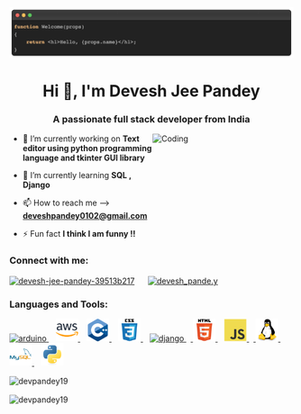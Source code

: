 ![MasterHead](https://raw.githubusercontent.com/janole/embed-code/HEAD/doc/screenshot-2.png)
<h1 align="center">Hi 👋, I'm Devesh Jee Pandey</h1>
<h3 align="center">A passionate full stack developer from India</h3>
<img align="right" alt="Coding" height="250" width="250" src="https://camo.githubusercontent.com/cae12fddd9d6982901d82580bdf321d81fb299141098ca1c2d4891870827bf17/68747470733a2f2f6d69726f2e6d656469756d2e636f6d2f6d61782f313336302f302a37513379765349765f7430696f4a2d5a2e676966">

- 🔭 I’m currently working on **Text editor using python programming language and tkinter GUI library**

- 🌱 I’m currently learning **SQL , Django**

- 📫 How to reach me --> **deveshpandey0102@gmail.com**

- ⚡ Fun fact **I think I am funny !!**

<h3 align="left">Connect with me:</h3>
<p align="left">
<a href="https://linkedin.com/in/devesh-jee-pandey-39513b217" target="blank"><img align="center" src="https://www.freepnglogos.com/uploads/official-linkedin-logo----17.png" alt="devesh-jee-pandey-39513b217" height="30" width="30" /></a> &nbsp;&nbsp;&nbsp;&nbsp;
<a href="https://www.instagram.com/deveshpande.y/" target="blank"><img align="center" src="https://upload.wikimedia.org/wikipedia/commons/thumb/9/96/Instagram.svg/1200px-Instagram.svg.png" alt="devesh_pande.y" height="30" width="30" /></a>
</p>

<h3 align="left">Languages and Tools:</h3>
<p align="left"> <a href="https://www.arduino.cc/" target="_blank" rel="noreferrer"> <img src="https://cdn.worldvectorlogo.com/logos/arduino-1.svg" alt="arduino" width="40" height="40"/> </a>&nbsp;&nbsp; <a href="https://aws.amazon.com" target="_blank" rel="noreferrer"> <img src="https://raw.githubusercontent.com/devicons/devicon/master/icons/amazonwebservices/amazonwebservices-original-wordmark.svg" alt="aws" width="40" height="40"/> </a>&nbsp;&nbsp; <a href="https://www.w3schools.com/cpp/" target="_blank" rel="noreferrer"> <img src="https://raw.githubusercontent.com/devicons/devicon/master/icons/cplusplus/cplusplus-original.svg" alt="cplusplus" width="40" height="40"/> </a>&nbsp;&nbsp; <a href="https://www.w3schools.com/css/" target="_blank" rel="noreferrer"> <img src="https://raw.githubusercontent.com/devicons/devicon/master/icons/css3/css3-original-wordmark.svg" alt="css3" width="40" height="40"/> </a>&nbsp;&nbsp; <a href="https://www.djangoproject.com/" target="_blank" rel="noreferrer"> <img src="https://cdn.worldvectorlogo.com/logos/django.svg" alt="django" width="40" height="40"/> </a> &nbsp;&nbsp;<a href="https://www.w3.org/html/" target="_blank" rel="noreferrer"> <img src="https://raw.githubusercontent.com/devicons/devicon/master/icons/html5/html5-original-wordmark.svg" alt="html5" width="40" height="40"/> </a>&nbsp;&nbsp; <a href="https://developer.mozilla.org/en-US/docs/Web/JavaScript" target="_blank" rel="noreferrer"> <img src="https://raw.githubusercontent.com/devicons/devicon/master/icons/javascript/javascript-original.svg" alt="javascript" width="40" height="40"/> </a> &nbsp;&nbsp;<a href="https://www.linux.org/" target="_blank" rel="noreferrer"> <img src="https://raw.githubusercontent.com/devicons/devicon/master/icons/linux/linux-original.svg" alt="linux" width="40" height="40"/> </a> &nbsp;&nbsp;<a href="https://www.mysql.com/" target="_blank" rel="noreferrer"> <img src="https://raw.githubusercontent.com/devicons/devicon/master/icons/mysql/mysql-original-wordmark.svg" alt="mysql" width="40" height="40"/> </a>&nbsp;&nbsp; <a href="https://www.python.org" target="_blank" rel="noreferrer"> <img src="https://raw.githubusercontent.com/devicons/devicon/master/icons/python/python-original.svg" alt="python" width="40" height="40"/> </a> </p>

<p><img align="center" src="https://github-readme-stats.vercel.app/api/top-langs?username=devpandey19&show_icons=true&locale=en&layout=compact" alt="devpandey19" /></p>

<p><img align="center" src="https://github-readme-streak-stats.herokuapp.com/?user=devpandey19&" alt="devpandey19" /></p>
